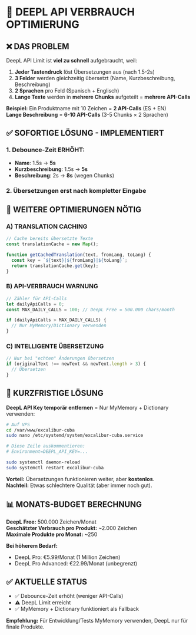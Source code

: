 # 🚀 DEEPL API VERBRAUCH OPTIMIERUNG

## ❌ DAS PROBLEM
DeepL API Limit ist **viel zu schnell** aufgebraucht, weil:

1. **Jeder Tastendruck** löst Übersetzungen aus (nach 1.5-2s)
2. **3 Felder** werden gleichzeitig übersetzt (Name, Kurzbeschreibung, Beschreibung)
3. **2 Sprachen** pro Feld (Spanisch + Englisch)
4. **Lange Texte** werden in **mehrere Chunks** aufgeteilt = **mehrere API-Calls**

**Beispiel:** Ein Produktname mit 10 Zeichen = **2 API-Calls** (ES + EN)  
**Lange Beschreibung** = **6-10 API-Calls** (3-5 Chunks × 2 Sprachen)

## ✅ SOFORTIGE LÖSUNG - IMPLEMENTIERT

### 1. Debounce-Zeit ERHÖHT:
- **Name**: 1.5s → **5s**
- **Kurzbeschreibung**: 1.5s → **5s**  
- **Beschreibung**: 2s → **8s** (wegen Chunks)

### 2. Übersetzungen erst nach **kompletter Eingabe**

## 🔧 WEITERE OPTIMIERUNGEN NÖTIG

### A) TRANSLATION CACHING
```js
// Cache bereits übersetzte Texte
const translationCache = new Map();

function getCachedTranslation(text, fromLang, toLang) {
  const key = `${text}|${fromLang}|${toLang}`;
  return translationCache.get(key);
}
```

### B) API-VERBRAUCH WARNUNG
```js
// Zähler für API-Calls
let dailyApiCalls = 0;
const MAX_DAILY_CALLS = 100; // DeepL Free = 500.000 chars/month

if (dailyApiCalls > MAX_DAILY_CALLS) {
  // Nur MyMemory/Dictionary verwenden
}
```

### C) INTELLIGENTE ÜBERSETZUNG
```js
// Nur bei "echten" Änderungen übersetzen
if (originalText !== newText && newText.length > 3) {
  // Übersetzen
}
```

## 🎯 KURZFRISTIGE LÖSUNG

**DeepL API Key temporär entfernen** = Nur MyMemory + Dictionary verwenden:
```bash
# Auf VPS
cd /var/www/excalibur-cuba
sudo nano /etc/systemd/system/excalibur-cuba.service

# Diese Zeile auskommentieren:
# Environment=DEEPL_API_KEY=...

sudo systemctl daemon-reload
sudo systemctl restart excalibur-cuba
```

**Vorteil:** Übersetzungen funktionieren weiter, aber **kostenlos**.  
**Nachteil:** Etwas schlechtere Qualität (aber immer noch gut).

## 📊 MONATS-BUDGET BERECHNUNG

**DeepL Free:** 500.000 Zeichen/Monat  
**Geschätzter Verbrauch pro Produkt:** ~2.000 Zeichen  
**Maximale Produkte pro Monat:** ~250

**Bei höherem Bedarf:**
- DeepL Pro: €5.99/Monat (1 Million Zeichen)
- DeepL Pro Advanced: €22.99/Monat (unbegrenzt)

## ✅ AKTUELLE STATUS
- ✅ Debounce-Zeit erhöht (weniger API-Calls)
- ⚠️ DeepL Limit erreicht 
- ✅ MyMemory + Dictionary funktioniert als Fallback

**Empfehlung:** Für Entwicklung/Tests MyMemory verwenden, DeepL nur für finale Produkte.